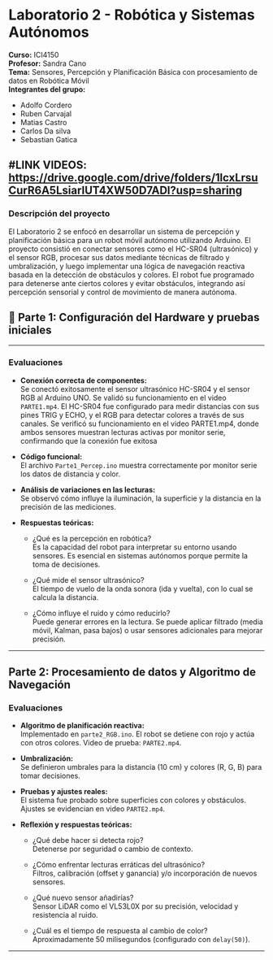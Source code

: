 # Laboratorio 2 - Robótica y Sistemas Autónomos

**Curso:** ICI4150  
**Profesor:** Sandra Cano  
**Tema:** Sensores, Percepción y Planificación Básica con procesamiento de datos en Robótica Móvil  
**Integrantes del grupo:** 
- Adolfo Cordero
- Ruben Carvajal
- Matias Castro
- Carlos Da silva
- Sebastian Gatica

#LINK VIDEOS: https://drive.google.com/drive/folders/1lcxLrsuCurR6A5LsiarIUT4XW50D7ADl?usp=sharing
---
### Descripción del proyecto
El Laboratorio 2 se enfocó en desarrollar un sistema de percepción y planificación básica para un robot móvil autónomo utilizando Arduino. El proyecto consistió en conectar sensores como el HC-SR04 (ultrasónico) y el sensor RGB, procesar sus datos mediante técnicas de filtrado y umbralización, y luego implementar una lógica de navegación reactiva basada en la detección de obstáculos y colores. El robot fue programado para detenerse ante ciertos colores y evitar obstáculos, integrando así percepción sensorial y control de movimiento de manera autónoma.
## 🔧 Parte 1: Configuración del Hardware y pruebas iniciales
---
### Evaluaciones

- **Conexión correcta de componentes:**  
  Se conectó exitosamente el sensor ultrasónico HC-SR04 y el sensor RGB al Arduino UNO. Se validó su funcionamiento en el video `PARTE1.mp4`.
  El HC-SR04 fue configurado para medir distancias con sus pines TRIG y ECHO, y el RGB para detectar colores a través de sus canales. Se verificó su funcionamiento en el video PARTE1.mp4, donde ambos sensores    muestran lecturas activas por monitor serie, confirmando que la conexión fue exitosa

- **Código funcional:**  
  El archivo `Parte1_Percep.ino` muestra correctamente por monitor serie los datos de distancia y color.

- **Análisis de variaciones en las lecturas:**  
  Se observó cómo influye la iluminación, la superficie y la distancia en la precisión de las mediciones.

- **Respuestas teóricas:**

  - ¿Qué es la percepción en robótica?  
    Es la capacidad del robot para interpretar su entorno usando sensores. Es esencial en sistemas autónomos porque permite la toma de decisiones.

  - ¿Qué mide el sensor ultrasónico?  
    El tiempo de vuelo de la onda sonora (ida y vuelta), con lo cual se calcula la distancia.

  - ¿Cómo influye el ruido y cómo reducirlo?  
    Puede generar errores en la lectura. Se puede aplicar filtrado (media móvil, Kalman, pasa bajos) o usar sensores adicionales para mejorar precisión.

---

## Parte 2: Procesamiento de datos y Algoritmo de Navegación

### Evaluaciones

- **Algoritmo de planificación reactiva:**  
  Implementado en `parte2_RGB.ino`. El robot se detiene con rojo y actúa con otros colores. Video de prueba: `PARTE2.mp4`.

- **Umbralización:**  
  Se definieron umbrales para la distancia (10 cm) y colores (R, G, B) para tomar decisiones.

- **Pruebas y ajustes reales:**  
  El sistema fue probado sobre superficies con colores y obstáculos. Ajustes se evidencian en video `PARTE2.mp4`.

- **Reflexión y respuestas teóricas:**

  - ¿Qué debe hacer si detecta rojo?  
    Detenerse por seguridad o cambio de contexto.

  - ¿Cómo enfrentar lecturas erráticas del ultrasónico?  
    Filtros, calibración (offset y ganancia) y/o incorporación de nuevos sensores.

  - ¿Qué nuevo sensor añadirías?  
    Sensor LiDAR como el VL53L0X por su precisión, velocidad y resistencia al ruido.

  - ¿Cuál es el tiempo de respuesta al cambio de color?  
    Aproximadamente 50 milisegundos (configurado con `delay(50)`).

---


